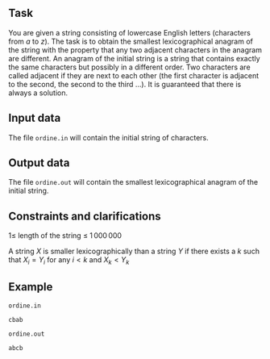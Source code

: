 ## Task

You are given a string consisting of lowercase English letters (characters from $a$ to $z$). The task is to obtain the smallest lexicographical anagram of the string with the property that any two adjacent characters in the anagram are different. An anagram of the initial string is a string that contains exactly the same characters but possibly in a different order. Two characters are called adjacent if they are next to each other (the first character is adjacent to the second, the second to the third $\dots$). It is guaranteed that there is always a solution.

## Input data

The file `ordine.in` will contain the initial string of characters.

## Output data

The file `ordine.out` will contain the smallest lexicographical anagram of the initial string.

## Constraints and clarifications

$1 \leq$ length of the string $\leq$ $1\,000\,000$

A string $X$ is smaller lexicographically than a string $Y$ if there exists a $k$ such that $X_i = Y_i$ for any $i < k$ and $X_k < Y_k$

## Example

`ordine.in`

```
cbab
```

`ordine.out`

```
abcb
```
